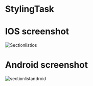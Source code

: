 # StylingTask

# IOS screenshot

![Sectionlistios](https://user-images.githubusercontent.com/91823530/137469446-d4479db2-2160-4bcf-a698-a25f809ae557.png)

# Android screenshot

![sectionlistandroid](https://user-images.githubusercontent.com/91823530/137469518-e4ecb480-e3e4-40f2-a079-092eb7167439.png)
